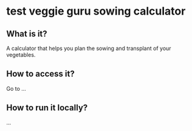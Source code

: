 # test veggie guru sowing calculator

## What is it?
A calculator that helps you plan the sowing and transplant of your vegetables.

## How to access it?
Go to ...

## How to run it locally?
... 
